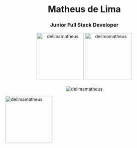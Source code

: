 <div align="center">
   <h1> Matheus de Lima </h1>
   <h3> Junior Full Stack Developer </h3>
</div>



<div align="center">
   
<img  height="150em" src="http://github-readme-streak-stats.herokuapp.com?user=delimamatheus&theme=darcula" alt="delimamatheus" />
<img height="150em" src="https://github-readme-stats-git-masterrstaa-rickstaa.vercel.app/api?username=delimamatheus&show_icons=true&theme=darcula&locale=en" alt="delimamatheus" />
<br> <br>
<img src="https://github-profile-trophy.vercel.app/?username=delimamatheus&no-frame=true&margin-w=5&margin-h=5&column=7&theme=algolia&no-bg=true" alt="delimamatheus"/>
   
</div>

<div>
   
<p align="left"><img align="center" height="150em" src="https://github-readme-stats-git-masterrstaa-rickstaa.vercel.app/api/top-langs?username=delimamatheus&show_icons=true&locale=en&layout=compact&theme=darcula&" alt="delimamatheus" /></p></a>
   
</div>
<!--
**delimamatheus/delimamatheus** is a ✨ _special_ ✨ repository because its `README.md` (this file) appears on your GitHub profile.

Here are some ideas to get you started:

- 🔭 I’m currently working on ...
- 🌱 I’m currently learning ...
- 👯 I’m looking to collaborate on ...
- 🤔 I’m looking for help with ...
- 💬 Ask me about ...
- 📫 How to reach me: ...
- 😄 Pronouns: ...
- ⚡ Fun fact: ...
-->
